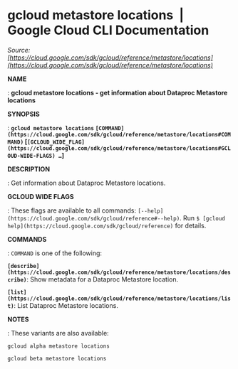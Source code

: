 # gcloud metastore locations  |  Google Cloud CLI Documentation

*Source: [https://cloud.google.com/sdk/gcloud/reference/metastore/locations](https://cloud.google.com/sdk/gcloud/reference/metastore/locations)*

**NAME**

: **gcloud metastore locations - get information about Dataproc Metastore locations**

**SYNOPSIS**

: **`gcloud metastore locations` `[COMMAND](https://cloud.google.com/sdk/gcloud/reference/metastore/locations#COMMAND)` [`[GCLOUD_WIDE_FLAG](https://cloud.google.com/sdk/gcloud/reference/metastore/locations#GCLOUD-WIDE-FLAGS) …`]**

**DESCRIPTION**

: Get information about Dataproc Metastore locations.

**GCLOUD WIDE FLAGS**

: These flags are available to all commands: `[--help](https://cloud.google.com/sdk/gcloud/reference#--help)`.
Run `$ [gcloud help](https://cloud.google.com/sdk/gcloud/reference)` for details.

**COMMANDS**

: ``COMMAND`` is one of the following:

**`[describe](https://cloud.google.com/sdk/gcloud/reference/metastore/locations/describe)`**:
Show metadata for a Dataproc Metastore location.

**`[list](https://cloud.google.com/sdk/gcloud/reference/metastore/locations/list)`**:
List Dataproc Metastore locations.

**NOTES**

: These variants are also available:

```
gcloud alpha metastore locations
```

```
gcloud beta metastore locations
```